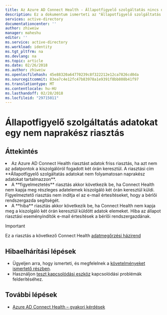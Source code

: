 ```yaml
---
title: Az Azure AD Connect Health - Állapotfigyelő szolgáltatás nincs dátum riasztás legfeljebb |} Microsoft Docs
description: Ez a dokumentum ismerteti az "Állapotfigyelő szolgáltatás adatai nem naprakészek" riasztás és hibaelhárítás érdekében annak okait.
services: active-directory
documentationcenter: ''
author: zhiweiw
manager: maheshu
editor: ''
ms.service: active-directory
ms.workload: identity
ms.tgt_pltfrm: na
ms.devlang: na
ms.topic: article
ms.date: 02/26/2018
ms.author: zhiweiw
ms.openlocfilehash: 45e88320a64770239c8f322212e12ca7826cd0da
ms.sourcegitcommit: 83ea7c4e12fc47b83978a1e9391f8bb808b41f97
ms.translationtype: MT
ms.contentlocale: hu-HU
ms.lasthandoff: 02/28/2018
ms.locfileid: "29715011"
---
```

# <a name="health-service-data-is-not-up-to-date-alert"></a>Állapotfigyelő szolgáltatás adatokat egy nem naprakész riasztás

## <a name="overview"></a>Áttekintés
<li>Az Azure AD Connect Health riasztást adatok friss riasztás, ha azt nem az adatpontok a kiszolgálóról fogadott két órán keresztül. A riasztási cím **Állapotfigyelő szolgáltatás adatokat nem folyamatosan naprakész adatokat tartalmazzon**. </li>
<li>A **figyelmeztetés** riasztás akkor következik be, ha Connect Health nem kapja meg részleges adatelemek kiszolgáló két órán keresztül küldi. Figyelmeztető riasztás nem indítja el az e-mail értesítéseket, hogy a bérlői rendszergazda segítségét. </li>
<li>A **hiba** riasztás akkor következik be, ha Connect Health nem kapja meg a kiszolgáló két órán keresztül küldött adatok elemeket. Hiba az állapot riasztási eseményindítók e-mail értesítések a bérlői rendszergazdának. </li>

>[!IMPORTANT] 
> Ez a riasztás a következő Connect Health [adatmegőrzési házirend](active-directory-aadconnect-health-gdpr.md#data-retention-policy)

## <a name="troubleshooting-steps"></a>Hibaelhárítási lépések 
* Ügyeljen arra, hogy ismerteti, és megfelelnek a [követelményeket ismertető részben](active-directory-aadconnect-health-agent-install.md#requirements).
* Használjon [teszt kapcsolódási eszköz](active-directory-aadconnect-health-agent-install.md#test-connectivity-to-azure-ad-connect-health-service) kapcsolódási problémák felderítéséhez.


## <a name="next-steps"></a>További lépések
* [Azure AD Connect Health – gyakori kérdések](active-directory-aadconnect-health-faq.md)
